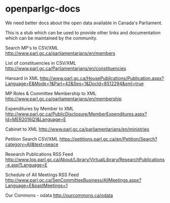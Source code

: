 # openparlgc-docs

We need better docs about the open data available in Canada's Parliament.

This is a stub which can be used to provide other links and documentation which can be maintained by the community.  

Search MP's to CSV/XML
  http://www.parl.gc.ca/parliamentarians/en/members
  
List of constituencies in CSV/XML
  http://www.parl.gc.ca/Parliamentarians/en/constituencies
  
Hansard in XML
  http://www.parl.gc.ca/HousePublications/Publication.aspx?Language=E&Mode=1&Parl=42&Ses=1&DocId=8512294&xml=true
  
MP Roles & Committee Membership to XML
  http://www.parl.gc.ca/parliamentarians/en/membership
  
Expenditures by Member to XML
  http://www.parl.gc.ca/PublicDisclosure/MemberExpenditures.aspx?Id=MER2016Q1&Language=E
  
Cabinet to XML
  http://www.parl.gc.ca/parliamentarians/en/ministries

Petition Search CSV/XML
  https://petitions.parl.gc.ca/en/Petition/Search?category=All&text=peace

  
Research Publications RSS Feed
  http://www.lop.parl.gc.ca/About/Library/VirtualLibrary/ResearchPublications-e.asp?Language=E
  
Schedule of All Meetings RSS Feed
  http://www.parl.gc.ca/SenCommitteeBusiness/AllMeetings.aspx?Language=E&pastMeetings=1
  
Our Commons - odata 
  http://ourcommons.ca/odata
